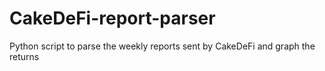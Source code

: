 # CakeDeFi-report-parser
Python script to parse the weekly reports sent by CakeDeFi and graph the returns
